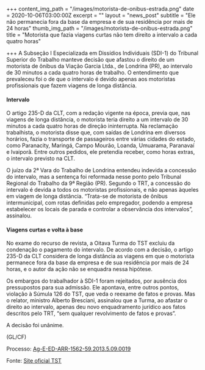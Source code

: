 +++
content_img_path = "/images/motorista-de-onibus-estrada.png"
date = 2020-10-06T03:00:00Z
excerpt = ""
layout = "news_post"
subtitle = "Ele não permanecia fora da base da empresa e de sua residência por mais de 24 horas"
thumb_img_path = "/images/motorista-de-onibus-estrada.png"
title = "Motorista que fazia viagens curtas não tem direito a intervalo a cada quatro horas"

+++
A Subseção I Especializada em Dissídios Individuais (SDI-1) do Tribunal Superior do Trabalho manteve decisão que afastou o direito de um motorista de ônibus da Viação Garcia Ltda., de Londrina (PR), ao intervalo de 30 minutos a cada quatro horas de trabalho. O entendimento que prevaleceu foi o de que o intervalo é devido apenas aos motoristas profissionais que fazem viagens de longa distância.

#### Intervalo

O artigo 235-D da CLT, com a redação vigente na época, previa que, nas viagens de longa distância, o motorista teria direito a um intervalo de 30 minutos a cada quatro horas de direção ininterrupta. Na reclamação trabalhista, o motorista disse que, com saídas de Londrina em diversos horários, fazia o transporte de passageiros entre várias cidades do estado, como Paranacity, Maringá, Campo Mourão, Loanda, Umuarama, Paranavaí e Ivaiporã. Entre outros pedidos, ele pretendia receber, como horas extras, o intervalo previsto na CLT.

O juízo da 2ª Vara do Trabalho de Londrina entendeu indevida a concessão do intervalo, mas a sentença foi reformada nesse ponto pelo Tribunal Regional do Trabalho da 9ª Região (PR). Segundo o TRT, a concessão do intervalo é devida a todos os motoristas profissionais, e não apenas àqueles em viagem de longa distância. “Trata-se de motorista de ônibus intermunicipal, com rotas definidas pelo empregador, podendo a empresa estabelecer os locais de parada e controlar a observância dos intervalos”, assinalou.

#### Viagens curtas e volta à base

No exame do recurso de revista, a Oitava Turma do TST excluiu da condenação o pagamento do intervalo. De acordo com a decisão, o artigo 235-D da CLT considera de longa distância as viagens em que o motorista permanece fora da base da empresa e de sua residência por mais de 24 horas, e o autor da ação não se enquadra nessa hipótese.

Os embargos do trabalhador à SDI-1 foram rejeitados, por ausência dos pressupostos para sua admissão. Ele apontava, entre outros pontos, violação à Súmula 126 do TST, que veda o reexame de fatos e provas. Mas o relator, ministro Alberto Bresciani, assinalou que a Turma, ao afastar o direito ao intervalo, apenas deu novo enquadramento jurídico aos fatos descritos pelo TRT, “sem qualquer revolvimento de fatos e provas”.

A decisão foi unânime.

(GL/CF)

Processo: [Ag-E-ED-ARR-1562-59.2013.5.09.0019](http://aplicacao4.tst.jus.br/consultaProcessual/consultaTstNumUnica.do?consulta=Consultar&conscsjt=&numeroTst=1562&digitoTst=59&anoTst=2013&orgaoTst=5&tribunalTst=09&varaTst=0019&submit=Consultar)

Fonte: [Site oficial TST](http://www.tst.jus.br/web/guest/-/motorista-que-fazia-viagens-curtas-n%C3%A3o-tem-direito-a-intervalo-a-cada-quatro-horas)